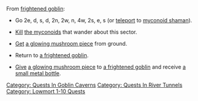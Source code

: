 From [frightened goblin](Frightened_Goblin.md "wikilink"):

-   Go 2e, d, s, d, 2n, 2w, n, 4w, 2s, e, s (or
    [teleport](Teleport.md "wikilink") to [myconoid
    shaman](Myconoid_Shaman.md "wikilink")).

<!-- -->

-   [Kill](Kill.md "wikilink") [the myconoids](Myconoid.md "wikilink")
    that wander about this sector.

<!-- -->

-   [Get](Get.md "wikilink") [a glowing mushroom
    piece](Glowing_Mushroom_Piece.md "wikilink") from ground.

<!-- -->

-   Return to [a frightened goblin](Frightened_Goblin.md "wikilink").

<!-- -->

-   [Give](Give.md "wikilink") [a glowing mushroom
    piece](Glowing_Mushroom_Piece.md "wikilink") to [a frightened
    goblin](Frightened_Goblin.md "wikilink") and receive [a small metal
    bottle](Small_Metal_Bottle_(potion).md "wikilink").

[Category: Quests In Goblin
Caverns](Category:_Quests_In_Goblin_Caverns "wikilink") [Category:
Quests In River Tunnels](Category:_Quests_In_River_Tunnels "wikilink")
[Category: Lowmort 1-10
Quests](Category:_Lowmort_1-10_Quests "wikilink")
